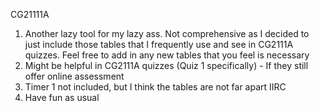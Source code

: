 CG21111A

1. Another lazy tool for my lazy ass. Not comprehensive as I decided to just include those tables that I frequently use and see in CG2111A quizzes. Feel free to add in any new tables that you feel is necessary
2. Might be helpful in CG2111A quizzes (Quiz 1 specifically) - If they still offer online assessment
3. Timer 1 not included, but I think the tables are not far apart IIRC
4. Have fun as usual
